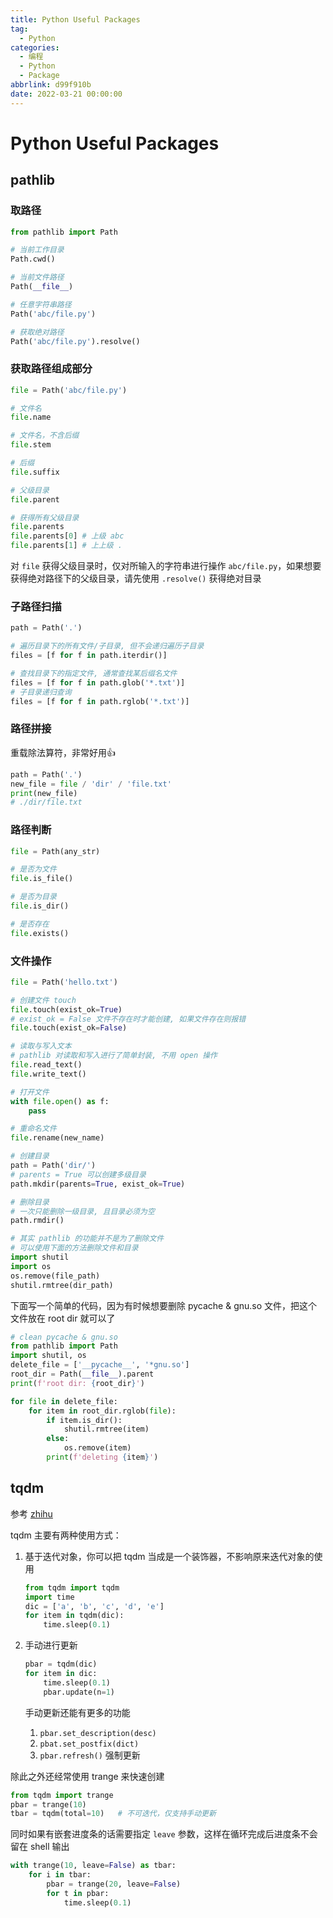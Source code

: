 ```yaml
---
title: Python Useful Packages
tag:
  - Python
categories:
  - 编程
  - Python
  - Package
abbrlink: d99f910b
date: 2022-03-21 00:00:00
---
```


# Python Useful Packages

## pathlib

### 取路径

```python
from pathlib import Path

# 当前工作目录
Path.cwd()

# 当前文件路径
Path(__file__)

# 任意字符串路径
Path('abc/file.py')

# 获取绝对路径
Path('abc/file.py').resolve()
```

### 获取路径组成部分

```python
file = Path('abc/file.py')

# 文件名
file.name

# 文件名，不含后缀
file.stem

# 后缀
file.suffix

# 父级目录
file.parent

# 获得所有父级目录
file.parents
file.parents[0]	# 上级 abc
file.parents[1]	# 上上级 .
```

对 `file` 获得父级目录时，仅对所输入的字符串进行操作 `abc/file.py`，如果想要获得绝对路径下的父级目录，请先使用 `.resolve()` 获得绝对目录

### 子路径扫描

```python
path = Path('.')

# 遍历目录下的所有文件/子目录, 但不会递归遍历子目录
files = [f for f in path.iterdir()]

# 查找目录下的指定文件, 通常查找某后缀名文件
files = [f for f in path.glob('*.txt')]
# 子目录递归查询
files = [f for f in path.rglob('*.txt')]
```

### 路径拼接

重载除法算符，非常好用👍

```python
path = Path('.')
new_file = file / 'dir' / 'file.txt'
print(new_file)
# ./dir/file.txt
```

### 路径判断

```python
file = Path(any_str)

# 是否为文件
file.is_file()

# 是否为目录
file.is_dir()

# 是否存在
file.exists()
```

### 文件操作

```python
file = Path('hello.txt')

# 创建文件 touch
file.touch(exist_ok=True)
# exist_ok = False 文件不存在时才能创建, 如果文件存在则报错
file.touch(exist_ok=False)

# 读取与写入文本
# pathlib 对读取和写入进行了简单封装, 不用 open 操作
file.read_text()
file.write_text()

# 打开文件
with file.open() as f:
    pass

# 重命名文件
file.rename(new_name)

# 创建目录
path = Path('dir/')
# parents = True 可以创建多级目录
path.mkdir(parents=True, exist_ok=True)

# 删除目录
# 一次只能删除一级目录, 且目录必须为空
path.rmdir()

# 其实 pathlib 的功能并不是为了删除文件
# 可以使用下面的方法删除文件和目录
import shutil
import os
os.remove(file_path)
shutil.rmtree(dir_path)
```

下面写一个简单的代码，因为有时候想要删除 pycache & gnu.so 文件，把这个文件放在 root dir 就可以了

```python
# clean pycache & gnu.so
from pathlib import Path
import shutil, os
delete_file = ['__pycache__', '*gnu.so']
root_dir = Path(__file__).parent
print(f'root dir: {root_dir}')

for file in delete_file:
    for item in root_dir.rglob(file):
        if item.is_dir():
            shutil.rmtree(item)
        else:
            os.remove(item)
        print(f'deleting {item}')
```

## tqdm

参考 [zhihu](https://zhuanlan.zhihu.com/p/163613814)

tqdm 主要有两种使用方式：

1. 基于迭代对象，你可以把 tqdm 当成是一个装饰器，不影响原来迭代对象的使用

   ```python
   from tqdm import tqdm
   import time
   dic = ['a', 'b', 'c', 'd', 'e']
   for item in tqdm(dic):
       time.sleep(0.1)
   ```

2. 手动进行更新

   ```python
   pbar = tqdm(dic)
   for item in dic:
       time.sleep(0.1)
       pbar.update(n=1)
   ```

   手动更新还能有更多的功能

   1. `pbar.set_description(desc)`
   2. `pbat.set_postfix(dict)`
   3. `pbar.refresh()` 强制更新

除此之外还经常使用 trange 来快速创建

```python
from tqdm import trange
pbar = trange(10)
tbar = tqdm(total=10)	# 不可迭代，仅支持手动更新
```

同时如果有嵌套进度条的话需要指定 `leave` 参数，这样在循环完成后进度条不会留在 shell 输出

```python
with trange(10, leave=False) as tbar:
    for i in tbar:
        pbar = trange(20, leave=False)
        for t in pbar:
            time.sleep(0.1)
```